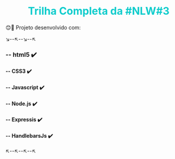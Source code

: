 <style>
.h1 { color:#0fcccc;
text-align:center;}
</style>


&nbsp;

<h1 class="h1"> Trilha Completa da #NLW#3 </h1>
 

😊💙
Projeto desenvolvido com:



↘️--↖️--↘️--↖️     
### -- html5 ✔️
#### -- CSS3 ✔️
#### -- Javascript ✔️ 
#### -- Node.js    ✔️  
#### -- Expressis    ✔️
#### -- HandlebarsJs ✔️

↖️--↖️--↖️--↖️



